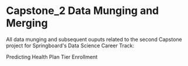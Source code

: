 # Capstone_2 Data Munging and Merging

All data munging and subsequent ouputs related to the second Capstone project for Springboard's Data Science Career Track:

Predicting Health Plan Tier Enrollment
